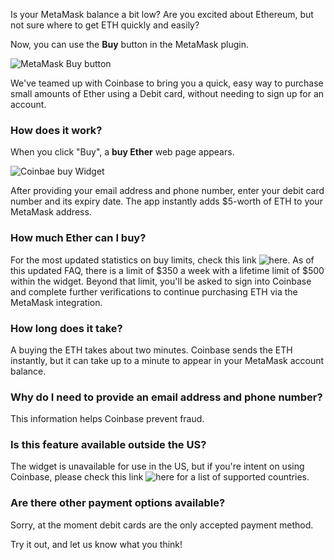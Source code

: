 Is your MetaMask balance a bit low? Are you excited about Ethereum, but not sure where to get ETH quickly and easily?

Now, you can use the **Buy** button in the MetaMask plugin.

![MetaMask Buy button](http://i.imgur.com/Vt89ZFJ.png)

We've teamed up with Coinbase to bring you a quick, easy way to purchase small amounts of Ether using a Debit card, without needing to sign up for an account.


### How does it work?

When you click "Buy", a **buy Ether** web page appears.

![Coinbae buy Widget](http://i.imgur.com/laHFQEn.png)

After providing your email address and phone number, enter your debit card number and its expiry date. The app instantly adds $5-worth of ETH to your MetaMask address.

### How much Ether can I buy?

For the most updated statistics on buy limits, check this link ![here](https://developers.coinbase.com/docs/buy-widget). As of this updated FAQ, there is a limit of $350 a week with a lifetime limit of $500 within the widget. Beyond that limit, you'll be asked to sign into Coinbase and complete further verifications to continue purchasing ETH via the MetaMask integration.

### How long does it take?

A buying the ETH takes about two minutes. Coinbase sends the ETH instantly, but it can take up to a minute to appear in your MetaMask account balance.

### Why do I need to provide an email address and phone number?

This information helps Coinbase prevent fraud.

### Is this feature available outside the US?

The widget is unavailable for use in the US, but if you're intent on using Coinbase, please check this link ![here](https://www.coinbase.com/global) for a list of supported countries.

### Are there other payment options available?

Sorry, at the moment debit cards are the only accepted payment method.

Try it out, and let us know what you think!
